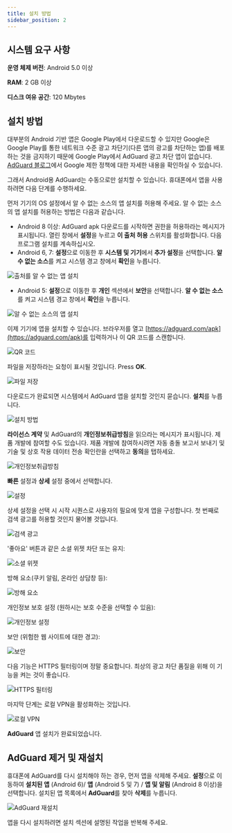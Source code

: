 ```yaml
---
title: 설치 방법
sidebar_position: 2
---
```


## 시스템 요구 사항

**운영 체제 버전**: Android 5.0 이상

**RAM**: 2 GB 이상

**디스크 여유 공간**: 120 Mbytes

## 설치 방법
대부분의 Android 기반 앱은 Google Play에서 다운로드할 수 있지만 Google은 Google Play를 통한 네트워크 수준 광고 차단기(다른 앱의 광고를 차단하는 앱)를 배포하는 것을 금지하기 때문에 Google Play에서 AdGuard 광고 차단 앱이 없습니다. [AdGuard 블로그](https://blog.adguard.com/en/google-removes-adguard-android-app-google-play/)에서 Google 제한 정책에 대한 자세한 내용을 확인하실 수 있습니다.

그래서 Android용 AdGuard는 수동으로만 설치할 수 있습니다. 휴대폰에서 앱을 사용하려면 다음 단계를 수행하세요.

먼저 기기의 OS 설정에서 알 수 없는 소스의 앱 설치를 허용해 주세요. 알 수 없는 소스의 앱 설치를 허용하는 방법은 다음과 같습니다.

* Android 8 이상: AdGuard apk 다운로드를 시작하면 권한을 허용하라는 메시지가 표시됩니다.  열린 창에서 **설정**을 누르고 **이 출처 허용** 스위치를 활성화합니다. 다음 프로그램 설치를 계속하십시오.
* Android 6, 7: **설정**으로 이동한 후 **시스템 및 기기**에서 **추가 설정**을 선택합니다. **알 수 없는 소스**를 켜고 시스템 경고 창에서 **확인**을 누릅니다.

![출처를 알 수 없는 앱 설치](https://cdn.adguard.com/content/kb/ad_blocker/android/installation/unknown_sources1.png)

* Android 5: **설정**으로 이동한 후 **개인** 섹션에서 **보안**을 선택합니다. **알 수 없는 소스**를 켜고 시스템 경고 창에서 **확인**을 누릅니다.

![알 수 없는 소스의 앱 설치](https://cdn.adguard.com/content/kb/ad_blocker/android/installation/unknown_sources2.png)

이제 기기에 앱을 설치할 수 있습니다. 브라우저를 열고 [https://adguard.com/apk](https://adguard.com/apk)를 입력하거나 이 QR 코드를 스캔합니다.

![QR 코드](https://cdn.adguard.com/content/kb/ad_blocker/android/installation/qr.png)

파일을 저장하라는 요청이 표시될 것입니다. Press **OK**.

![파일 저장](https://cdn.adguard.com/content/kb/ad_blocker/android/installation/save_the_file.png)

다운로드가 완료되면 시스템에서 AdGuard 앱을 설치할 것인지 묻습니다. **설치**를 누릅니다.

![설치 방법](https://cdn.adguard.com/content/kb/ad_blocker/android/installation/1.png)

**라이선스 계약** 및 AdGuard의 **개인정보취급방침**을 읽으라는 메시지가 표시됩니다. 제품 개발에 참여할 수도 있습니다. 제품 개발에 참여하시려면 자동 충돌 보고서 보내기 및 기술 및 상호 작용 데이터 전송 확인란을 선택하고 **동의**을 탭하세요.

![개인정보취급방침](https://cdn.adguard.com/content/kb/ad_blocker/android/installation/2.png)

**빠른** 설정과 **상세** 설정 중에서 선택합니다.

![설정](https://cdn.adguard.com/content/kb/ad_blocker/android/installation/3.png)

상세 설정을 선택 시 시작 시퀀스로 사용자의 필요에 맞게 앱을 구성합니다. 첫 번째로 검색 광고를 허용할 것인지 물어볼 것입니다.

![검색 광고](https://cdn.adguard.com/content/kb/ad_blocker/android/installation/5.png)

'좋아요' 버튼과 같은 소셜 위젯 차단 또는 유지:

![소셜 위젯](https://cdn.adguard.com/content/kb/ad_blocker/android/installation/6.png)

방해 요소(쿠키 알림, 온라인 상담창 등):

![방해 요소](https://cdn.adguard.com/content/kb/ad_blocker/android/installation/7.png)

개인정보 보호 설정 (원하시는 보호 수준을 선택할 수 있음):

![개인정보 설정](https://cdn.adguard.com/content/kb/ad_blocker/android/installation/8.png)

보안 (위험한 웹 사이트에 대한 경고):

![보안](https://cdn.adguard.com/content/kb/ad_blocker/android/installation/9.png)

다음 기능은 HTTPS 필터링이며 정말 중요합니다. 최상의 광고 차단 품질을 위해 이 기능을 켜는 것이 좋습니다.

![HTTPS 필터링](https://cdn.adguard.com/content/kb/ad_blocker/android/installation/10.png)

마지막 단계는 로컬 VPN을 활성화하는 것입니다.

![로컬 VPN](https://cdn.adguard.com/content/kb/ad_blocker/android/installation/11.png)

**AdGuard** 앱 설치가 완료되었습니다.

## AdGuard 제거 및 재설치

휴대폰에 AdGuard를 다시 설치해야 하는 경우, 먼저 앱을 삭제해 주세요. **설정**으로 이동하여 **설치된 앱** (Android 6)/ **앱** (Android 5 및 7) / **앱 및 알림** (Android 8 이상)을 선택합니다. 설치된 앱 목록에서 **AdGuard**를 찾아 **삭제**를 누릅니다.

![AdGuard 재설치](https://cdn.adguard.com/content/kb/ad_blocker/android/installation/12.png)

앱을 다시 설치하려면 설치 섹션에 설명된 작업을 반복해 주세요.